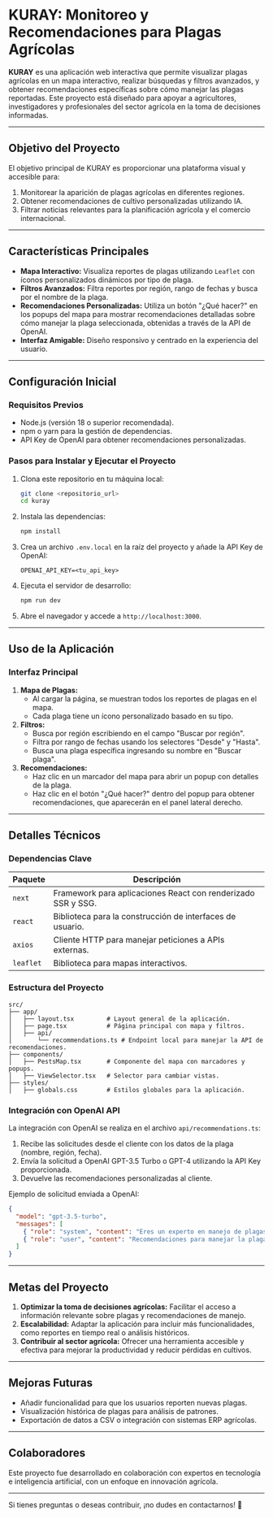 
# KURAY: Monitoreo y Recomendaciones para Plagas Agrícolas

**KURAY** es una aplicación web interactiva que permite visualizar plagas agrícolas en un mapa interactivo, realizar búsquedas y filtros avanzados, y obtener recomendaciones específicas sobre cómo manejar las plagas reportadas. Este proyecto está diseñado para apoyar a agricultores, investigadores y profesionales del sector agrícola en la toma de decisiones informadas.

---

## **Objetivo del Proyecto**
El objetivo principal de KURAY es proporcionar una plataforma visual y accesible para:
1. Monitorear la aparición de plagas agrícolas en diferentes regiones.
2. Obtener recomendaciones de cultivo personalizadas utilizando IA.
3. Filtrar noticias relevantes para la planificación agrícola y el comercio internacional.

---

## **Características Principales**
- **Mapa Interactivo:** Visualiza reportes de plagas utilizando `Leaflet` con íconos personalizados dinámicos por tipo de plaga.
- **Filtros Avanzados:** Filtra reportes por región, rango de fechas y busca por el nombre de la plaga.
- **Recomendaciones Personalizadas:** Utiliza un botón "¿Qué hacer?" en los popups del mapa para mostrar recomendaciones detalladas sobre cómo manejar la plaga seleccionada, obtenidas a través de la API de OpenAI.
- **Interfaz Amigable:** Diseño responsivo y centrado en la experiencia del usuario.

---

## **Configuración Inicial**

### **Requisitos Previos**
- Node.js (versión 18 o superior recomendada).
- npm o yarn para la gestión de dependencias.
- API Key de OpenAI para obtener recomendaciones personalizadas.

### **Pasos para Instalar y Ejecutar el Proyecto**
1. Clona este repositorio en tu máquina local:
   ```bash
   git clone <repositorio_url>
   cd kuray
   ```
2. Instala las dependencias:
   ```bash
   npm install
   ```
3. Crea un archivo `.env.local` en la raíz del proyecto y añade la API Key de OpenAI:
   ```plaintext
   OPENAI_API_KEY=<tu_api_key>
   ```
4. Ejecuta el servidor de desarrollo:
   ```bash
   npm run dev
   ```
5. Abre el navegador y accede a `http://localhost:3000`.

---

## **Uso de la Aplicación**

### **Interfaz Principal**
1. **Mapa de Plagas:**
   - Al cargar la página, se muestran todos los reportes de plagas en el mapa.
   - Cada plaga tiene un ícono personalizado basado en su tipo.
2. **Filtros:**
   - Busca por región escribiendo en el campo "Buscar por región".
   - Filtra por rango de fechas usando los selectores "Desde" y "Hasta".
   - Busca una plaga específica ingresando su nombre en "Buscar plaga".
3. **Recomendaciones:**
   - Haz clic en un marcador del mapa para abrir un popup con detalles de la plaga.
   - Haz clic en el botón "¿Qué hacer?" dentro del popup para obtener recomendaciones, que aparecerán en el panel lateral derecho.

---

## **Detalles Técnicos**

### **Dependencias Clave**
| Paquete       | Descripción                                                  |
|---------------|--------------------------------------------------------------|
| `next`        | Framework para aplicaciones React con renderizado SSR y SSG. |
| `react`       | Biblioteca para la construcción de interfaces de usuario.    |
| `axios`       | Cliente HTTP para manejar peticiones a APIs externas.        |
| `leaflet`     | Biblioteca para mapas interactivos.                          |

### **Estructura del Proyecto**
```
src/
├── app/
│   ├── layout.tsx         # Layout general de la aplicación.
│   ├── page.tsx           # Página principal con mapa y filtros.
│   ├── api/
│       └── recommendations.ts # Endpoint local para manejar la API de recomendaciones.
├── components/
│   ├── PestsMap.tsx       # Componente del mapa con marcadores y popups.
│   ├── ViewSelector.tsx   # Selector para cambiar vistas.
├── styles/
│   ├── globals.css        # Estilos globales para la aplicación.
```

### **Integración con OpenAI API**
La integración con OpenAI se realiza en el archivo `api/recommendations.ts`:
1. Recibe las solicitudes desde el cliente con los datos de la plaga (nombre, región, fecha).
2. Envía la solicitud a OpenAI GPT-3.5 Turbo o GPT-4 utilizando la API Key proporcionada.
3. Devuelve las recomendaciones personalizadas al cliente.

Ejemplo de solicitud enviada a OpenAI:
```json
{
  "model": "gpt-3.5-turbo",
  "messages": [
    { "role": "system", "content": "Eres un experto en manejo de plagas agrícolas." },
    { "role": "user", "content": "Recomendaciones para manejar la plaga 'Araña roja' en la región 'Acolla', reportada el 2024-11-16." }
  ]
}
```

---

## **Metas del Proyecto**
1. **Optimizar la toma de decisiones agrícolas:** Facilitar el acceso a información relevante sobre plagas y recomendaciones de manejo.
2. **Escalabilidad:** Adaptar la aplicación para incluir más funcionalidades, como reportes en tiempo real o análisis históricos.
3. **Contribuir al sector agrícola:** Ofrecer una herramienta accesible y efectiva para mejorar la productividad y reducir pérdidas en cultivos.

---

## **Mejoras Futuras**
- Añadir funcionalidad para que los usuarios reporten nuevas plagas.
- Visualización histórica de plagas para análisis de patrones.
- Exportación de datos a CSV o integración con sistemas ERP agrícolas.

---

## **Colaboradores**
Este proyecto fue desarrollado en colaboración con expertos en tecnología e inteligencia artificial, con un enfoque en innovación agrícola.

---

Si tienes preguntas o deseas contribuir, ¡no dudes en contactarnos! 🚀
